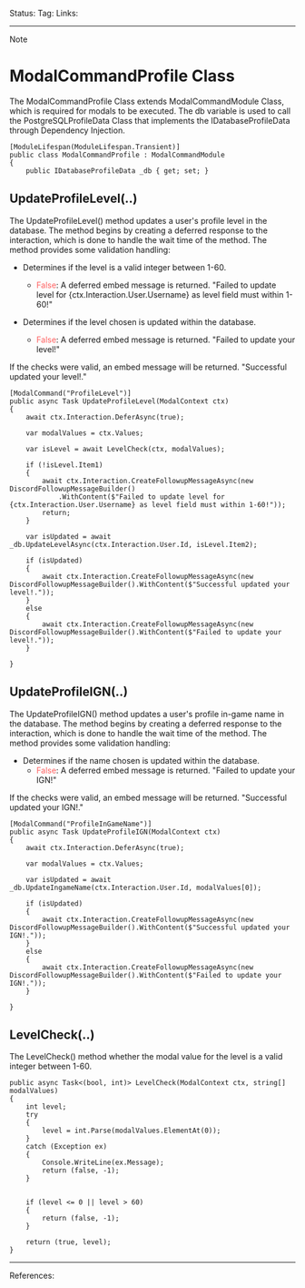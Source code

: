 Status: 
Tag:
Links:

---
> [!note] 
>  # ModalCommandProfile Class

The ModalCommandProfile Class extends ModalCommandModule Class, which is required for modals to be executed. The db variable is used to call the PostgreSQLProfileData Class that implements the IDatabaseProfileData through Dependency Injection.

``` run-csharp
[ModuleLifespan(ModuleLifespan.Transient)]
public class ModalCommandProfile : ModalCommandModule
{
	public IDatabaseProfileData _db { get; set; }

```


## UpdateProfileLevel(..)

The UpdateProfileLevel() method updates a user's profile level in the database. The method begins by creating a deferred response to the interaction, which is done to handle the wait time of the method. The method provides some validation handling:

- Determines if the level is a valid integer between 1-60.
	- <span style="color:rgb(255, 97, 97)">False</span>: A deferred embed message is returned. "Failed to update level for {ctx.Interaction.User.Username} as level field must within 1-60!"

- Determines if the level chosen is updated within the database.
	- <span style="color:rgb(255, 97, 97)">False</span>: A deferred embed message is returned. "Failed to update your level!"

If the checks were valid, an embed message will be returned. "Successful updated your level!."

``` run-csharp
[ModalCommand("ProfileLevel")]
public async Task UpdateProfileLevel(ModalContext ctx)
{
	await ctx.Interaction.DeferAsync(true);

	var modalValues = ctx.Values;
	
	var isLevel = await LevelCheck(ctx, modalValues);

	if (!isLevel.Item1)
	{
		await ctx.Interaction.CreateFollowupMessageAsync(new DiscordFollowupMessageBuilder()
			.WithContent($"Failed to update level for {ctx.Interaction.User.Username} as level field must within 1-60!"));
		return;
	}

	var isUpdated = await _db.UpdateLevelAsync(ctx.Interaction.User.Id, isLevel.Item2);

	if (isUpdated)
	{
		await ctx.Interaction.CreateFollowupMessageAsync(new DiscordFollowupMessageBuilder().WithContent($"Successful updated your level!."));
	}
	else
	{
		await ctx.Interaction.CreateFollowupMessageAsync(new DiscordFollowupMessageBuilder().WithContent($"Failed to update your level!."));
	}

}
```


## UpdateProfileIGN(..)

The UpdateProfileIGN() method updates a user's profile in-game name in the database. The method begins by creating a deferred response to the interaction, which is done to handle the wait time of the method. The method provides some validation handling:

- Determines if the name chosen is updated within the database.
	- <span style="color:rgb(255, 97, 97)">False</span>: A deferred embed message is returned. "Failed to update your IGN!"

If the checks were valid, an embed message will be returned. "Successful updated your IGN!."

``` run-csharp
[ModalCommand("ProfileInGameName")]
public async Task UpdateProfileIGN(ModalContext ctx)
{
	await ctx.Interaction.DeferAsync(true);

	var modalValues = ctx.Values;

	var isUpdated = await _db.UpdateIngameName(ctx.Interaction.User.Id, modalValues[0]);

	if (isUpdated)
	{
		await ctx.Interaction.CreateFollowupMessageAsync(new DiscordFollowupMessageBuilder().WithContent($"Successful updated your IGN!."));
	}
	else
	{
		await ctx.Interaction.CreateFollowupMessageAsync(new DiscordFollowupMessageBuilder().WithContent($"Failed to update your IGN!."));
	}

}
```


## LevelCheck(..)

The LevelCheck() method whether the modal value for the level is a valid integer between 1-60.

``` run-csharp
public async Task<(bool, int)> LevelCheck(ModalContext ctx, string[] modalValues)
{
	int level;
	try
	{
		level = int.Parse(modalValues.ElementAt(0));
	}
	catch (Exception ex)
	{
		Console.WriteLine(ex.Message);
		return (false, -1);
	}


	if (level <= 0 || level > 60)
	{
		return (false, -1);
	}

	return (true, level);
}
```

---
References: